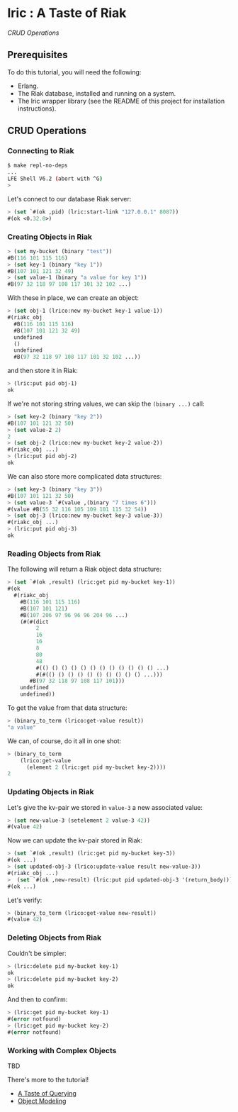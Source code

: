 # lric : A Taste of Riak

*CRUD Operations*


## Prerequisites

To do this tutorial, you will need the following:

* Erlang.
* The Riak database, installed and running on a system.
* The lric wrapper library (see the README of this project for installation
  instructions).


## CRUD Operations


### Connecting to Riak

```bash
$ make repl-no-deps
...
LFE Shell V6.2 (abort with ^G)
>
```

Let's connect to our database Riak server:

```cl
> (set `#(ok ,pid) (lric:start-link "127.0.0.1" 8087))
#(ok <0.32.0>)
```


### Creating Objects in Riak

```cl
> (set my-bucket (binary "test"))
#B(116 101 115 116)
> (set key-1 (binary "key 1"))
#B(107 101 121 32 49)
> (set value-1 (binary "a value for key 1"))
#B(97 32 118 97 108 117 101 32 102 ...)
```

With these in place, we can create an object:

```cl
> (set obj-1 (lrico:new my-bucket key-1 value-1))
#(riakc_obj
  #B(116 101 115 116)
  #B(107 101 121 32 49)
  undefined
  ()
  undefined
  #B(97 32 118 97 108 117 101 32 102 ...))
```

and then store it in Riak:

```cl
> (lric:put pid obj-1)
ok
```

If we're not storing string values, we can skip the ``(binary ...)`` call:

```cl
> (set key-2 (binary "key 2"))
#B(107 101 121 32 50)
> (set value-2 2)
2
> (set obj-2 (lrico:new my-bucket key-2 value-2))
#(riakc_obj ...)
> (lric:put pid obj-2)
ok
```

We can also store more complicated data structures:

```cl
> (set key-3 (binary "key 3"))
#B(107 101 121 32 50)
> (set value-3 `#(value ,(binary "7 times 6")))
#(value #B(55 32 116 105 109 101 115 32 54))
> (set obj-3 (lrico:new my-bucket key-3 value-3))
#(riakc_obj ...)
> (lric:put pid obj-3)
ok
```


### Reading Objects from Riak

The following will return a Riak object data structure:

```cl
> (set `#(ok ,result) (lric:get pid my-bucket key-1))
#(ok
  #(riakc_obj
    #B(116 101 115 116)
    #B(107 101 121)
    #B(107 206 97 96 96 96 204 96 ...)
    (#(#(dict
         2
         16
         16
         8
         80
         48
         #(() () () () () () () () () () () () ...)
         #(#(() () () () () () () () () () ...)))
       #B(97 32 118 97 108 117 101)))
    undefined
    undefined))
```

To get the value from that data structure:

```cl
> (binary_to_term (lrico:get-value result))
"a value"
```

We can, of course, do it all in one shot:

```cl
> (binary_to_term
    (lrico:get-value
      (element 2 (lric:get pid my-bucket key-2))))
2
```


### Updating Objects in Riak

Let's give the kv-pair we stored in ``value-3`` a new associated value:

```cl
> (set new-value-3 (setelement 2 value-3 42))
#(value 42)
```

Now we can update the kv-pair stored in Riak:

```cl
> (set `#(ok ,result) (lric:get pid my-bucket key-3))
#(ok ...)
> (set updated-obj-3 (lrico:update-value result new-value-3))
#(riakc_obj ...)
>  (set `#(ok ,new-result) (lric:put pid updated-obj-3 '(return_body)))
#(ok ...)
```

Let's verify:

```cl
> (binary_to_term (lrico:get-value new-result))
#(value 42)
```


### Deleting Objects from Riak

Couldn't be simpler:

```cl
> (lric:delete pid my-bucket key-1)
ok
> (lric:delete pid my-bucket key-2)
ok
```

And then to confirm:

```cl
> (lric:get pid my-bucket key-1)
#(error notfound)
> (lric:get pid my-bucket key-2)
#(error notfound)
```


### Working with Complex Objects

TBD


There's more to the tutorial!

 * <a href="doc/querying.md">A Taste of Querying</a>
 * <a href="doc/obj-model.md">Object Modeling</a>

